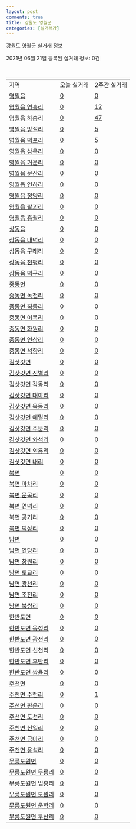 ```yaml
---
layout: post
comments: true
title: 강원도 영월군
categories: [실거래가]
---
```


강원도 영월군 실거래 정보

2021년 06월 21일 등록된 실거래 정보: 0건

<script type="text/javascript">
  google.charts.load('current', {'packages':['corechart']});
  google.charts.setOnLoadCallback(drawChart);

  function drawChart() {
    var data = google.visualization.arrayToDataTable([['거래일', '매매', '전월세', '전매'], ['2021-03', 3, 1, 0], ['2021-04', 17, 6, 3], ['2021-05', 20, 5, 5], ['2021-06', 8, 1, 1]]);

    var options = {
      title: '최근 유형별 거래량 추이',
      legend: { position: 'bottom' }
    };

    var chart = new google.visualization.LineChart(document.getElementById('columnchart_material'));
    chart.draw(data, (options));
  }
</script>

<div id="columnchart_material" style="width: 450px; margin-left: -35px"></div>
<br>
<table class="sortable">
  <tr>
    <td>지역</td>
    <td>오늘 실거래</td>
    <td>2주간 실거래</td>
  </tr>

  
  <tr class="item">
    <td><a href="4275025000.html">영월읍</a></td>
    <td><a href="4275025000.html">0</a></td>
    <td><a href="4275025000.html">0</a></td>
  </tr>
    

  <tr class="item">
    <td><a href="4275025021.html">영월읍 영흥리</a></td>
    <td><a href="4275025021.html">0</a></td>
    <td><a href="4275025021.html">12</a></td>
  </tr>
    

  <tr class="item">
    <td><a href="4275025022.html">영월읍 하송리</a></td>
    <td><a href="4275025022.html">0</a></td>
    <td><a href="4275025022.html">47</a></td>
  </tr>
    

  <tr class="item">
    <td><a href="4275025023.html">영월읍 방절리</a></td>
    <td><a href="4275025023.html">0</a></td>
    <td><a href="4275025023.html">5</a></td>
  </tr>
    

  <tr class="item">
    <td><a href="4275025024.html">영월읍 덕포리</a></td>
    <td><a href="4275025024.html">0</a></td>
    <td><a href="4275025024.html">5</a></td>
  </tr>
    

  <tr class="item">
    <td><a href="4275025025.html">영월읍 삼옥리</a></td>
    <td><a href="4275025025.html">0</a></td>
    <td><a href="4275025025.html">0</a></td>
  </tr>
    

  <tr class="item">
    <td><a href="4275025026.html">영월읍 거운리</a></td>
    <td><a href="4275025026.html">0</a></td>
    <td><a href="4275025026.html">0</a></td>
  </tr>
    

  <tr class="item">
    <td><a href="4275025027.html">영월읍 문산리</a></td>
    <td><a href="4275025027.html">0</a></td>
    <td><a href="4275025027.html">0</a></td>
  </tr>
    

  <tr class="item">
    <td><a href="4275025028.html">영월읍 연하리</a></td>
    <td><a href="4275025028.html">0</a></td>
    <td><a href="4275025028.html">0</a></td>
  </tr>
    

  <tr class="item">
    <td><a href="4275025029.html">영월읍 정양리</a></td>
    <td><a href="4275025029.html">0</a></td>
    <td><a href="4275025029.html">0</a></td>
  </tr>
    

  <tr class="item">
    <td><a href="4275025030.html">영월읍 팔괴리</a></td>
    <td><a href="4275025030.html">0</a></td>
    <td><a href="4275025030.html">0</a></td>
  </tr>
    

  <tr class="item">
    <td><a href="4275025031.html">영월읍 흥월리</a></td>
    <td><a href="4275025031.html">0</a></td>
    <td><a href="4275025031.html">0</a></td>
  </tr>
    

  <tr class="item">
    <td><a href="4275025300.html">상동읍</a></td>
    <td><a href="4275025300.html">0</a></td>
    <td><a href="4275025300.html">0</a></td>
  </tr>
    

  <tr class="item">
    <td><a href="4275025321.html">상동읍 내덕리</a></td>
    <td><a href="4275025321.html">0</a></td>
    <td><a href="4275025321.html">0</a></td>
  </tr>
    

  <tr class="item">
    <td><a href="4275025322.html">상동읍 구래리</a></td>
    <td><a href="4275025322.html">0</a></td>
    <td><a href="4275025322.html">0</a></td>
  </tr>
    

  <tr class="item">
    <td><a href="4275025323.html">상동읍 천평리</a></td>
    <td><a href="4275025323.html">0</a></td>
    <td><a href="4275025323.html">0</a></td>
  </tr>
    

  <tr class="item">
    <td><a href="4275025324.html">상동읍 덕구리</a></td>
    <td><a href="4275025324.html">0</a></td>
    <td><a href="4275025324.html">0</a></td>
  </tr>
    

  <tr class="item">
    <td><a href="4275031000.html">중동면</a></td>
    <td><a href="4275031000.html">0</a></td>
    <td><a href="4275031000.html">0</a></td>
  </tr>
    

  <tr class="item">
    <td><a href="4275031021.html">중동면 녹전리</a></td>
    <td><a href="4275031021.html">0</a></td>
    <td><a href="4275031021.html">0</a></td>
  </tr>
    

  <tr class="item">
    <td><a href="4275031022.html">중동면 직동리</a></td>
    <td><a href="4275031022.html">0</a></td>
    <td><a href="4275031022.html">0</a></td>
  </tr>
    

  <tr class="item">
    <td><a href="4275031023.html">중동면 이목리</a></td>
    <td><a href="4275031023.html">0</a></td>
    <td><a href="4275031023.html">0</a></td>
  </tr>
    

  <tr class="item">
    <td><a href="4275031024.html">중동면 화원리</a></td>
    <td><a href="4275031024.html">0</a></td>
    <td><a href="4275031024.html">0</a></td>
  </tr>
    

  <tr class="item">
    <td><a href="4275031025.html">중동면 연상리</a></td>
    <td><a href="4275031025.html">0</a></td>
    <td><a href="4275031025.html">0</a></td>
  </tr>
    

  <tr class="item">
    <td><a href="4275031026.html">중동면 석항리</a></td>
    <td><a href="4275031026.html">0</a></td>
    <td><a href="4275031026.html">0</a></td>
  </tr>
    

  <tr class="item">
    <td><a href="4275032500.html">김삿갓면</a></td>
    <td><a href="4275032500.html">0</a></td>
    <td><a href="4275032500.html">0</a></td>
  </tr>
    

  <tr class="item">
    <td><a href="4275032521.html">김삿갓면 진별리</a></td>
    <td><a href="4275032521.html">0</a></td>
    <td><a href="4275032521.html">0</a></td>
  </tr>
    

  <tr class="item">
    <td><a href="4275032522.html">김삿갓면 각동리</a></td>
    <td><a href="4275032522.html">0</a></td>
    <td><a href="4275032522.html">0</a></td>
  </tr>
    

  <tr class="item">
    <td><a href="4275032523.html">김삿갓면 대야리</a></td>
    <td><a href="4275032523.html">0</a></td>
    <td><a href="4275032523.html">0</a></td>
  </tr>
    

  <tr class="item">
    <td><a href="4275032524.html">김삿갓면 옥동리</a></td>
    <td><a href="4275032524.html">0</a></td>
    <td><a href="4275032524.html">0</a></td>
  </tr>
    

  <tr class="item">
    <td><a href="4275032525.html">김삿갓면 예밀리</a></td>
    <td><a href="4275032525.html">0</a></td>
    <td><a href="4275032525.html">0</a></td>
  </tr>
    

  <tr class="item">
    <td><a href="4275032526.html">김삿갓면 주문리</a></td>
    <td><a href="4275032526.html">0</a></td>
    <td><a href="4275032526.html">0</a></td>
  </tr>
    

  <tr class="item">
    <td><a href="4275032527.html">김삿갓면 와석리</a></td>
    <td><a href="4275032527.html">0</a></td>
    <td><a href="4275032527.html">0</a></td>
  </tr>
    

  <tr class="item">
    <td><a href="4275032528.html">김삿갓면 외룡리</a></td>
    <td><a href="4275032528.html">0</a></td>
    <td><a href="4275032528.html">0</a></td>
  </tr>
    

  <tr class="item">
    <td><a href="4275032529.html">김삿갓면 내리</a></td>
    <td><a href="4275032529.html">0</a></td>
    <td><a href="4275032529.html">0</a></td>
  </tr>
    

  <tr class="item">
    <td><a href="4275033000.html">북면</a></td>
    <td><a href="4275033000.html">0</a></td>
    <td><a href="4275033000.html">0</a></td>
  </tr>
    

  <tr class="item">
    <td><a href="4275033021.html">북면 마차리</a></td>
    <td><a href="4275033021.html">0</a></td>
    <td><a href="4275033021.html">0</a></td>
  </tr>
    

  <tr class="item">
    <td><a href="4275033022.html">북면 문곡리</a></td>
    <td><a href="4275033022.html">0</a></td>
    <td><a href="4275033022.html">0</a></td>
  </tr>
    

  <tr class="item">
    <td><a href="4275033023.html">북면 연덕리</a></td>
    <td><a href="4275033023.html">0</a></td>
    <td><a href="4275033023.html">0</a></td>
  </tr>
    

  <tr class="item">
    <td><a href="4275033024.html">북면 공기리</a></td>
    <td><a href="4275033024.html">0</a></td>
    <td><a href="4275033024.html">0</a></td>
  </tr>
    

  <tr class="item">
    <td><a href="4275033025.html">북면 덕상리</a></td>
    <td><a href="4275033025.html">0</a></td>
    <td><a href="4275033025.html">0</a></td>
  </tr>
    

  <tr class="item">
    <td><a href="4275034000.html">남면</a></td>
    <td><a href="4275034000.html">0</a></td>
    <td><a href="4275034000.html">0</a></td>
  </tr>
    

  <tr class="item">
    <td><a href="4275034021.html">남면 연당리</a></td>
    <td><a href="4275034021.html">0</a></td>
    <td><a href="4275034021.html">0</a></td>
  </tr>
    

  <tr class="item">
    <td><a href="4275034022.html">남면 창원리</a></td>
    <td><a href="4275034022.html">0</a></td>
    <td><a href="4275034022.html">0</a></td>
  </tr>
    

  <tr class="item">
    <td><a href="4275034023.html">남면 토교리</a></td>
    <td><a href="4275034023.html">0</a></td>
    <td><a href="4275034023.html">0</a></td>
  </tr>
    

  <tr class="item">
    <td><a href="4275034024.html">남면 광천리</a></td>
    <td><a href="4275034024.html">0</a></td>
    <td><a href="4275034024.html">0</a></td>
  </tr>
    

  <tr class="item">
    <td><a href="4275034025.html">남면 조전리</a></td>
    <td><a href="4275034025.html">0</a></td>
    <td><a href="4275034025.html">0</a></td>
  </tr>
    

  <tr class="item">
    <td><a href="4275034026.html">남면 북쌍리</a></td>
    <td><a href="4275034026.html">0</a></td>
    <td><a href="4275034026.html">0</a></td>
  </tr>
    

  <tr class="item">
    <td><a href="4275035500.html">한반도면</a></td>
    <td><a href="4275035500.html">0</a></td>
    <td><a href="4275035500.html">0</a></td>
  </tr>
    

  <tr class="item">
    <td><a href="4275035521.html">한반도면 옹정리</a></td>
    <td><a href="4275035521.html">0</a></td>
    <td><a href="4275035521.html">0</a></td>
  </tr>
    

  <tr class="item">
    <td><a href="4275035522.html">한반도면 광전리</a></td>
    <td><a href="4275035522.html">0</a></td>
    <td><a href="4275035522.html">0</a></td>
  </tr>
    

  <tr class="item">
    <td><a href="4275035523.html">한반도면 신천리</a></td>
    <td><a href="4275035523.html">0</a></td>
    <td><a href="4275035523.html">0</a></td>
  </tr>
    

  <tr class="item">
    <td><a href="4275035524.html">한반도면 후탄리</a></td>
    <td><a href="4275035524.html">0</a></td>
    <td><a href="4275035524.html">0</a></td>
  </tr>
    

  <tr class="item">
    <td><a href="4275035525.html">한반도면 쌍용리</a></td>
    <td><a href="4275035525.html">0</a></td>
    <td><a href="4275035525.html">0</a></td>
  </tr>
    

  <tr class="item">
    <td><a href="4275036000.html">주천면</a></td>
    <td><a href="4275036000.html">0</a></td>
    <td><a href="4275036000.html">0</a></td>
  </tr>
    

  <tr class="item">
    <td><a href="4275036021.html">주천면 주천리</a></td>
    <td><a href="4275036021.html">0</a></td>
    <td><a href="4275036021.html">1</a></td>
  </tr>
    

  <tr class="item">
    <td><a href="4275036022.html">주천면 판운리</a></td>
    <td><a href="4275036022.html">0</a></td>
    <td><a href="4275036022.html">0</a></td>
  </tr>
    

  <tr class="item">
    <td><a href="4275036023.html">주천면 도천리</a></td>
    <td><a href="4275036023.html">0</a></td>
    <td><a href="4275036023.html">0</a></td>
  </tr>
    

  <tr class="item">
    <td><a href="4275036024.html">주천면 신일리</a></td>
    <td><a href="4275036024.html">0</a></td>
    <td><a href="4275036024.html">0</a></td>
  </tr>
    

  <tr class="item">
    <td><a href="4275036025.html">주천면 금마리</a></td>
    <td><a href="4275036025.html">0</a></td>
    <td><a href="4275036025.html">0</a></td>
  </tr>
    

  <tr class="item">
    <td><a href="4275036026.html">주천면 용석리</a></td>
    <td><a href="4275036026.html">0</a></td>
    <td><a href="4275036026.html">0</a></td>
  </tr>
    

  <tr class="item">
    <td><a href="4275038000.html">무릉도원면</a></td>
    <td><a href="4275038000.html">0</a></td>
    <td><a href="4275038000.html">0</a></td>
  </tr>
    

  <tr class="item">
    <td><a href="4275038021.html">무릉도원면 무릉리</a></td>
    <td><a href="4275038021.html">0</a></td>
    <td><a href="4275038021.html">0</a></td>
  </tr>
    

  <tr class="item">
    <td><a href="4275038022.html">무릉도원면 법흥리</a></td>
    <td><a href="4275038022.html">0</a></td>
    <td><a href="4275038022.html">0</a></td>
  </tr>
    

  <tr class="item">
    <td><a href="4275038023.html">무릉도원면 도원리</a></td>
    <td><a href="4275038023.html">0</a></td>
    <td><a href="4275038023.html">0</a></td>
  </tr>
    

  <tr class="item">
    <td><a href="4275038024.html">무릉도원면 운학리</a></td>
    <td><a href="4275038024.html">0</a></td>
    <td><a href="4275038024.html">0</a></td>
  </tr>
    

  <tr class="item">
    <td><a href="4275038025.html">무릉도원면 두산리</a></td>
    <td><a href="4275038025.html">0</a></td>
    <td><a href="4275038025.html">0</a></td>
  </tr>
    


</table>


    